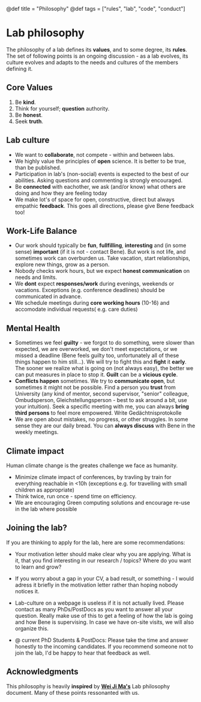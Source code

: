 @def title = "Philosophy"
@def tags = ["rules", "lab", "code", "conduct"]

# Lab philosophy 

The philosophy of a lab defines its **values**, and to some degree, its **rules**. The set of following points is an ongoing discussion - as a lab evolves, its culture evolves and adapts to the needs and cultures of the members defining it.

## Core Values
1. Be **kind**.
1. Think for yourself; **question** authority.
1. Be **honest**.
1. Seek **truth**.


## Lab culture
- We want to **collaborate**, not compete - within and between labs.
- We highly value the principles of **open** science. It is better to be true, than be published.
- Participation in lab's (non-social) events is expected to the best of our abilities. Asking questions and commenting is strongly encouraged.
- Be **connected** with eachother, we ask (and/or know) what others are doing and how they are feeling today
- We make lot's of space for open, constructive, direct but always empathic **feedback**. This goes all directions, please give Bene feedback too!

## Work-Life Balance
- Our work should typically be **fun**, **fullfilling**, **interesting** and (in some sense) **important** (if it is not - contact Bene). But work is not life, and sometimes work can overburden us. Take vacation, start relationships, explore new things, grow as a person.
- Nobody checks work hours, but we expect **honest communication** on needs and limits.
- We **dont** expect **responses/work** during evenings, weekends or vacations. Exceptions (e.g. conference deadlines) should be communicated in advance.
- We schedule meetings during **core working hours** (10-16) and accomodate individual requests( e.g. care duties)

## Mental Health
- Sometimes we feel **guilty** - we forgot to do something, were slower than expected, we are overworked, we don't meet expectations, or we missed a deadline (Bene feels guilty too, unfortunately all of these things happen to him still...). We will try to fight this and **fight** it **early**. The sooner we realize what is going on (not always easy), the better we can put measures in place to stop it. **Guilt** can be a **vicious cycle**.
- **Conflicts happen** sometimes. We try to **communicate open**, but sometimes it might not be possible. Find a person you **trust** from University (any kind of mentor, second supervisor, "senior" colleague, Ombudsperson, Gleichstellungsperson - best to ask around a bit, use your intuition). Seek a specific meeting with me, you can always **bring third persons** to feel more empowered. Write Gedächtnisprotokolle
- We are open about mistakes, no progress, or other struggles. In some sense they are our daily bread. You can **always discuss** with Bene in the weekly meetings.

## Climate impact
Human climate change is the greates challenge we face as humanity.
- Minimize climate impact of conferences, by travling by train for everything reachable in <10h (exceptions e.g. for travelling with small children as appropriate)
- Think twice, run once - spend time on efficiency.
- We are encouraging Green computing solutions and encourage re-use in the lab where possible

## Joining the lab?
If you are thinking to apply for the lab, here are some recommendations:
- Your motivation letter should make clear why you are applying. What is it, that you find interesting in our research / topics? Where do you want to learn and grow?
- If you worry about a gap in your CV, a bad result, or something - I would adress it briefly in the motivation letter rather than hoping nobody notices it.
- Lab-culture on a webpage is useless if it is not actually lived. Please contact as many PhDs/PostDocs as you want to answer all your question. Really make use of this to get a feeling of how the lab is going and how Bene is supervising. In case we have on-site visits, we will also organize this.

- @ current PhD Students & PostDocs: Please take the time and answer honestly to the incoming candidates. If you recommend someone not to join the lab, I'd be happy to hear that feedback as well.

## Acknowledgments
This philosophy is heavily **inspired** by [**Wei Ji Ma's**](https://docs.google.com/document/d/1f6foaCkHiCkPKjO0gdKkkdm2dn1EKn5xRKZv-Ut5Dg4/) Lab philosophy document. Many of these points ressonanted with us.
